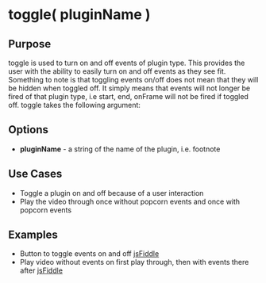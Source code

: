 # toggle( pluginName ) #

## Purpose ##

toggle is used to turn on and off events of plugin type.  This provides the user with the ability to easily turn on and off events as they see fit. Something to note is that toggling events on/off does not mean that they will be hidden when toggled off.  It simply means that events will not longer be fired of that plugin type, i.e start, end, onFrame will not be fired if toggled off. toggle takes the following argument:

## Options ##

* **pluginName** - a string of the name of the plugin, i.e. footnote

## Use Cases ##

* Toggle a plugin on and off because of a user interaction
* Play the video through once without popcorn events and once with popcorn events

## Examples ##

* Button to toggle events on and off [jsFiddle](http://jsfiddle.net/popcornjs/RbVKJ/1/)
* Play video without events on first play through, then with events there after [jsFiddle](http://jsfiddle.net/popcornjs/McBEv/)
